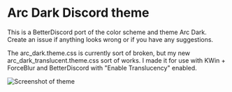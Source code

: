 # Arc Dark Discord theme

This is a BetterDiscord port of the color scheme and theme Arc Dark. 
Create an issue if anything looks wrong or if you have any suggestions.

The arc_dark.theme.css is currently sort of broken, but my new arc_dark_translucent.theme.css sort of works.
I made it for use with KWin + ForceBlur and BetterDiscord with "Enable Translucency" enabled.

![Screenshot of theme](https://i.imgur.com/DknQV7d.png)
